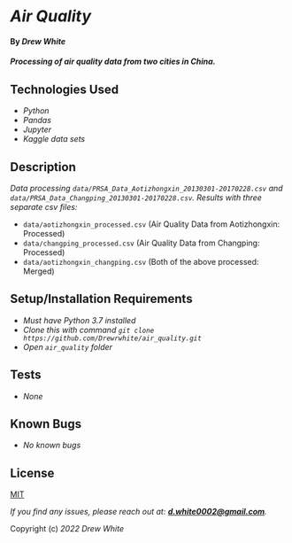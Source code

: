 # _Air Quality_

#### By _**Drew White**_

#### _Processing of air quality data from two cities in China._

## Technologies Used

- _Python_
- _Pandas_
- _Jupyter_
- _Kaggle data sets_

## Description

 _Data processing `data/PRSA_Data_Aotizhongxin_20130301-20170228.csv` and `data/PRSA_Data_Changping_20130301-20170228.csv`. Results with three separate csv files:_
 - `data/aotizhongxin_processed.csv` (Air Quality Data from Aotizhongxin: Processed) 
 - `data/changping_processed.csv` (Air Quality Data from Changping: Processed)
 - `data/aotizhongxin_changping.csv` (Both of the above processed: Merged)


## Setup/Installation Requirements

- _Must have Python 3.7 installed_
- _Clone this with command `git clone https://github.com/Drewrwhite/air_quality.git`_
- _Open `air_quality` folder_


## Tests
 
- _None_

## Known Bugs

- _No known bugs_

## License

[MIT](./license.txt)

_If you find any issues, please reach out at: **d.white0002@gmail.com**._

Copyright (c) _2022_ _Drew White_